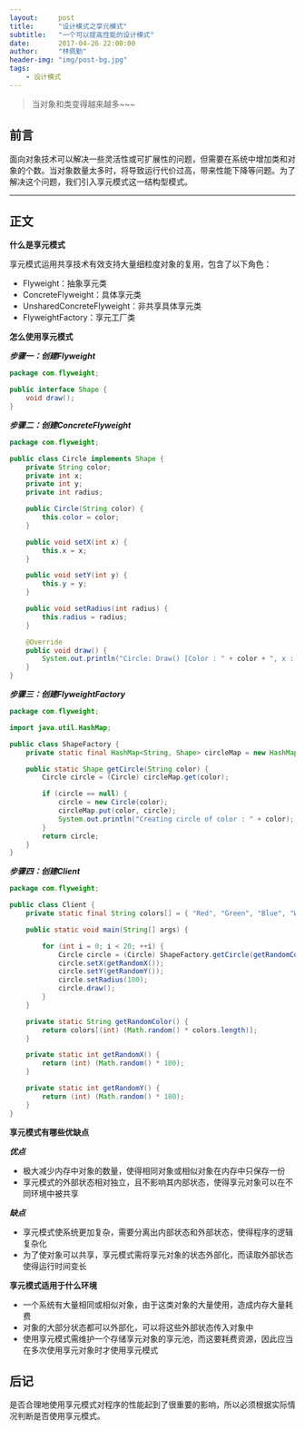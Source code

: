 ```yaml
---
layout:     post
title:      "设计模式之享元模式"
subtitle:   "一个可以提高性能的设计模式"
date:       2017-04-26 22:00:00
author:     "林佩勤"
header-img: "img/post-bg.jpg"
tags:
    - 设计模式
---
```


> 当对象和类变得越来越多~~~
>


## 前言

面向对象技术可以解决一些灵活性或可扩展性的问题，但需要在系统中增加类和对象的个数。当对象数量太多时，将导致运行代价过高，带来性能下降等问题。为了解决这个问题，我们引入享元模式这一结构型模式。

---

## 正文

**什么是享元模式**

享元模式运用共享技术有效支持大量细粒度对象的复用，包含了以下角色：

- Flyweight：抽象享元类
- ConcreteFlyweight：具体享元类
- UnsharedConcreteFlyweight：非共享具体享元类
- FlyweightFactory：享元工厂类

**怎么使用享元模式**

***步骤一：创建Flyweight***

```java
package com.flyweight;

public interface Shape {
	void draw();
}
```

***步骤二：创建ConcreteFlyweight***

```java
package com.flyweight;

public class Circle implements Shape {
	private String color;
	private int x;
	private int y;
	private int radius;

	public Circle(String color) {
		this.color = color;
	}

	public void setX(int x) {
		this.x = x;
	}

	public void setY(int y) {
		this.y = y;
	}

	public void setRadius(int radius) {
		this.radius = radius;
	}

	@Override
	public void draw() {
		System.out.println("Circle: Draw() [Color : " + color + ", x : " + x + ", y :" + y + ", radius :" + radius);
	}
}
```

***步骤三：创建FlyweightFactory***

```java
package com.flyweight;

import java.util.HashMap;

public class ShapeFactory {
	private static final HashMap<String, Shape> circleMap = new HashMap<String, Shape>();

	public static Shape getCircle(String color) {
		Circle circle = (Circle) circleMap.get(color);

		if (circle == null) {
			circle = new Circle(color);
			circleMap.put(color, circle);
			System.out.println("Creating circle of color : " + color);
		}
		return circle;
	}
}
```

***步骤四：创建Client***

```java
package com.flyweight;

public class Client {
	private static final String colors[] = { "Red", "Green", "Blue", "White", "Black" };

	public static void main(String[] args) {

		for (int i = 0; i < 20; ++i) {
			Circle circle = (Circle) ShapeFactory.getCircle(getRandomColor());
			circle.setX(getRandomX());
			circle.setY(getRandomY());
			circle.setRadius(100);
			circle.draw();
		}
	}

	private static String getRandomColor() {
		return colors[(int) (Math.random() * colors.length)];
	}

	private static int getRandomX() {
		return (int) (Math.random() * 100);
	}

	private static int getRandomY() {
		return (int) (Math.random() * 100);
	}
}
```

**享元模式有哪些优缺点**

***优点***

- 极大减少内存中对象的数量，使得相同对象或相似对象在内存中只保存一份
- 享元模式的外部状态相对独立，且不影响其内部状态，使得享元对象可以在不同环境中被共享

***缺点***

- 享元模式使系统更加复杂，需要分离出内部状态和外部状态，使得程序的逻辑复杂化
- 为了使对象可以共享，享元模式需将享元对象的状态外部化，而读取外部状态使得运行时间变长


**享元模式适用于什么环境**

- 一个系统有大量相同或相似对象，由于这类对象的大量使用，造成内存大量耗费
- 对象的大部分状态都可以外部化，可以将这些外部状态传入对象中
- 使用享元模式需维护一个存储享元对象的享元池，而这要耗费资源，因此应当在多次使用享元对象时才使用享元模式


## 后记

是否合理地使用享元模式对程序的性能起到了很重要的影响，所以必须根据实际情况判断是否使用享元模式。
